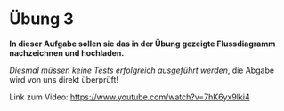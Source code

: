 # Übung 3 

**In dieser Aufgabe sollen sie das in der Übung gezeigte Flussdiagramm nachzeichnen und hochladen.**

_Diesmal müssen keine Tests erfolgreich ausgeführt werden_, die Abgabe wird von uns direkt überprüft!

Link zum Video: https://www.youtube.com/watch?v=7hK6yx9Iki4